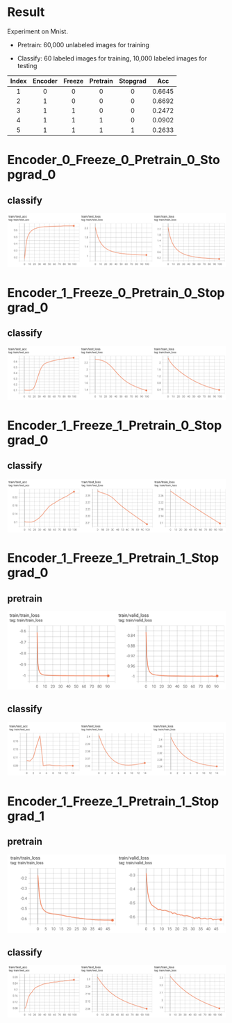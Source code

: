 # Result

Experiment on Mnist.

- Pretrain: 60,000 unlabeled images for training

- Classify: 60 labeled images for training, 10,000 labeled images for testing

| Index | Encoder | Freeze | Pretrain | Stopgrad |  Acc   |
| :---: | :-----: | :----: | :------: | :------: | :----: |
|   1   |    0    |   0    |    0     |    0     | 0.6645 |
|   2   |    1    |   0    |    0     |    0     | 0.6692 |
|   3   |    1    |   1    |    0     |    0     | 0.2472 |
|   4   |    1    |   1    |    1     |    0     | 0.0902 |
|   5   |    1    |   1    |    1     |    1     | 0.2633 |

# Encoder_0_Freeze_0_Pretrain_0_Stopgrad_0

## classify
![](./img/fig1.png)
# Encoder_1_Freeze_0_Pretrain_0_Stopgrad_0

## classify
![](./img/fig2.png)
# Encoder_1_Freeze_1_Pretrain_0_Stopgrad_0

## classify
![](./img/fig3.png)
# Encoder_1_Freeze_1_Pretrain_1_Stopgrad_0

## pretrain
![](./img/fig4.png)
## classify
![](./img/fig5.png)
# Encoder_1_Freeze_1_Pretrain_1_Stopgrad_1

## pretrain
![](./img/fig6.png)
## classify
![](./img/fig7.png)